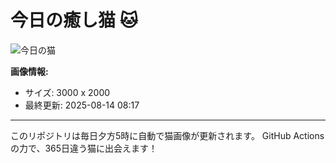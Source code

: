 # 今日の癒し猫 🐱

![今日の猫](https://cdn2.thecatapi.com/images/SMuZx-bFM.jpg)

**画像情報:**
- サイズ: 3000 x 2000
- 最終更新: 2025-08-14 08:17

---

このリポジトリは毎日夕方5時に自動で猫画像が更新されます。
GitHub Actionsの力で、365日違う猫に出会えます！
